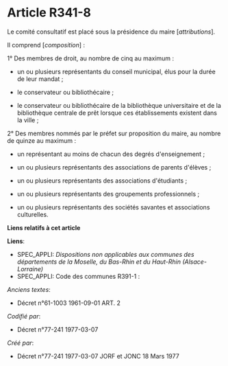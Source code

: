 # Article R341-8

Le comité consultatif est placé sous la présidence du maire [*attributions*].

Il comprend [*composition*] :

1° Des membres de droit, au nombre de cinq au maximum :

- un ou plusieurs représentants du conseil municipal, élus pour la durée de leur mandat ;

- le conservateur ou bibliothécaire ;

- le conservateur ou bibliothécaire de la bibliothèque universitaire et de la bibliothèque centrale de prêt lorsque ces
établissements existent dans la ville ;

2° Des membres nommés par le préfet sur proposition du maire, au nombre de quinze au maximum :

- un représentant au moins de chacun des degrés d'enseignement ;

- un ou plusieurs représentants des associations de parents d'élèves ;

- un ou plusieurs représentants des associations d'étudiants ;

- un ou plusieurs représentants des groupements professionnels ;

- un ou plusieurs représentants des sociétés savantes et associations culturelles.

**Liens relatifs à cet article**

**Liens**:

  - SPEC_APPLI: *Dispositions non applicables aux communes des départements de la Moselle, du Bas-Rhin et du Haut-Rhin (Alsace-Lorraine)*
  - SPEC_APPLI: Code des communes R391-1 :

_Anciens textes_:

  - Décret n°61-1003 1961-09-01 ART. 2

_Codifié par_:

  - Décret n°77-241 1977-03-07

_Créé par_:

  - Décret n°77-241 1977-03-07 JORF et JONC 18 Mars 1977
